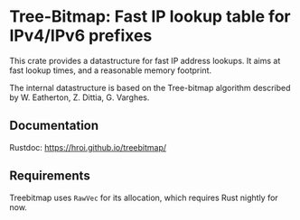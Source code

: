 # Tree-Bitmap: Fast IP lookup table for IPv4/IPv6 prefixes

This crate provides a datastructure for fast IP address lookups.
It aims at fast lookup times, and a reasonable memory footprint.

The internal datastructure is based on the Tree-bitmap algorithm described by W. Eatherton, Z. Dittia, G. Varghes.

## Documentation

Rustdoc: https://hroi.github.io/treebitmap/

## Requirements

Treebitmap uses ```RawVec``` for its allocation, which requires Rust nightly for now.
